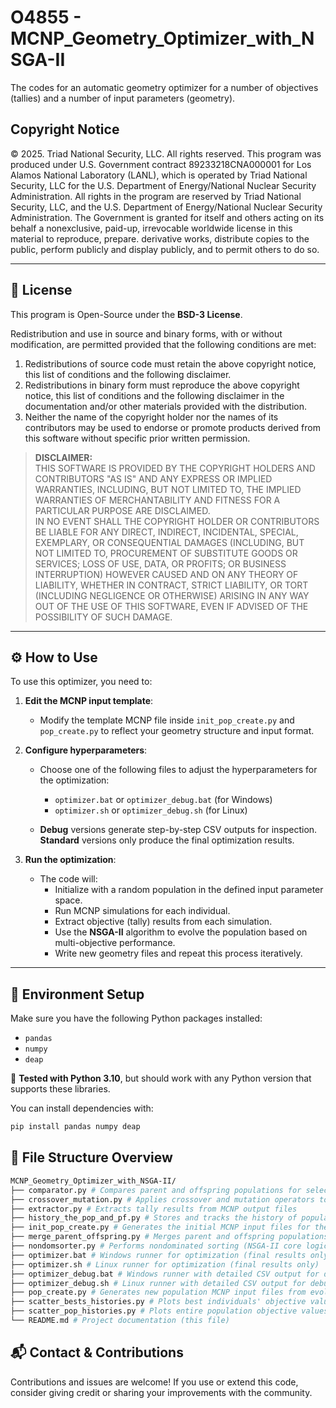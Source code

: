 # O4855 - MCNP_Geometry_Optimizer_with_NSGA-II

The codes for an automatic geometry optimizer for a number of objectives (tallies) and a number of input parameters (geometry). 

## Copyright Notice

© 2025. Triad National Security, LLC. All rights reserved.
This program was produced under U.S. Government contract 89233218CNA000001 for Los Alamos National Laboratory (LANL), which is operated by Triad National Security, LLC for the U.S. Department of Energy/National Nuclear Security Administration. All rights in the program are reserved by Triad National Security, LLC, and the U.S. Department of Energy/National Nuclear Security Administration. The Government is granted for itself and others acting on its behalf a nonexclusive, paid-up, irrevocable worldwide license in this material to reproduce, prepare. derivative works, distribute copies to the public, perform publicly and display publicly, and to permit others to do so.

---

## 📜 License

This program is Open-Source under the **BSD-3 License**.

Redistribution and use in source and binary forms, with or without modification, are permitted provided that the following conditions are met:

1. Redistributions of source code must retain the above copyright notice, this list of conditions and the following disclaimer.
2. Redistributions in binary form must reproduce the above copyright notice, this list of conditions and the following disclaimer in the documentation and/or other materials provided with the distribution.
3. Neither the name of the copyright holder nor the names of its contributors may be used to endorse or promote products derived from this software without specific prior written permission.

> **DISCLAIMER:**  
> THIS SOFTWARE IS PROVIDED BY THE COPYRIGHT HOLDERS AND CONTRIBUTORS "AS IS" AND ANY EXPRESS OR IMPLIED WARRANTIES, INCLUDING, BUT NOT LIMITED TO, THE IMPLIED WARRANTIES OF MERCHANTABILITY AND FITNESS FOR A PARTICULAR PURPOSE ARE DISCLAIMED.  
> IN NO EVENT SHALL THE COPYRIGHT HOLDER OR CONTRIBUTORS BE LIABLE FOR ANY DIRECT, INDIRECT, INCIDENTAL, SPECIAL, EXEMPLARY, OR CONSEQUENTIAL DAMAGES (INCLUDING, BUT NOT LIMITED TO, PROCUREMENT OF SUBSTITUTE GOODS OR SERVICES; LOSS OF USE, DATA, OR PROFITS; OR BUSINESS INTERRUPTION) HOWEVER CAUSED AND ON ANY THEORY OF LIABILITY, WHETHER IN CONTRACT, STRICT LIABILITY, OR TORT (INCLUDING NEGLIGENCE OR OTHERWISE) ARISING IN ANY WAY OUT OF THE USE OF THIS SOFTWARE, EVEN IF ADVISED OF THE POSSIBILITY OF SUCH DAMAGE.

---

## ⚙️ How to Use

To use this optimizer, you need to:

1. **Edit the MCNP input template**:
   - Modify the template MCNP file inside `init_pop_create.py` and `pop_create.py` to reflect your geometry structure and input format.

2. **Configure hyperparameters**:
   - Choose one of the following files to adjust the hyperparameters for the optimization:
     - `optimizer.bat` or `optimizer_debug.bat` (for Windows)
     - `optimizer.sh` or `optimizer_debug.sh` (for Linux)

   - **Debug** versions generate step-by-step CSV outputs for inspection.  
     **Standard** versions only produce the final optimization results.

3. **Run the optimization**:
   - The code will:
     - Initialize with a random population in the defined input parameter space.
     - Run MCNP simulations for each individual.
     - Extract objective (tally) results from each simulation.
     - Use the **NSGA-II** algorithm to evolve the population based on multi-objective performance.
     - Write new geometry files and repeat this process iteratively.

---

## 🔧 Environment Setup

Make sure you have the following Python packages installed:

- `pandas`
- `numpy`
- `deap`

📌 **Tested with Python 3.10**, but should work with any Python version that supports these libraries.

You can install dependencies with:

```bash
pip install pandas numpy deap
```

## 📁 File Structure Overview

```bash
MCNP_Geometry_Optimizer_with_NSGA-II/
├── comparator.py # Compares parent and offspring populations for selection
├── crossover_mutation.py # Applies crossover and mutation operators to individuals
├── extractor.py # Extracts tally results from MCNP output files
├── history_the_pop_and_pf.py # Stores and tracks the history of populations and Pareto fronts
├── init_pop_create.py # Generates the initial MCNP input files for the first population
├── merge_parent_offspring.py # Merges parent and offspring populations for NSGA-II sorting
├── nondomsorter.py # Performs nondominated sorting (NSGA-II core logic)
├── optimizer.bat # Windows runner for optimization (final results only)
├── optimizer.sh # Linux runner for optimization (final results only)
├── optimizer_debug.bat # Windows runner with detailed CSV output for debugging
├── optimizer_debug.sh # Linux runner with detailed CSV output for debugging
├── pop_create.py # Generates new population MCNP input files from evolved individuals
├── scatter_bests_histories.py # Plots best individuals' objective values over generations
├── scatter_pop_histories.py # Plots entire population objective values across generations
└── README.md # Project documentation (this file)
```

## 📬 Contact & Contributions

Contributions and issues are welcome!
If you use or extend this code, consider giving credit or sharing your improvements with the community.
